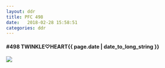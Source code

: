 ```yaml
---
layout: ddr
title: PFC 498
date:   2018-02-28 15:58:51
categories: ddr
---
```


#### **#498** TWINKLE♡HEART<span class="pull-right">{{ page.date | date_to_long_string }}</span>
![](/images/pfc/498_TWINKLE♡HEART.jpg)
